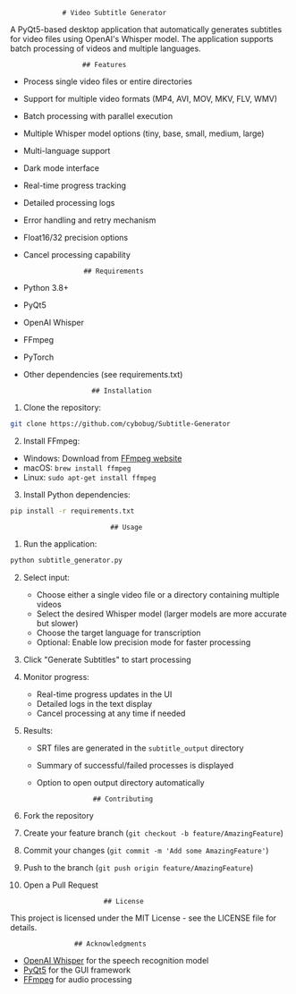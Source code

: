                 # Video Subtitle Generator

A PyQt5-based desktop application that automatically generates subtitles for video files using OpenAI's Whisper model. The application supports batch processing of videos and multiple languages.

                      ## Features

- Process single video files or entire directories
- Support for multiple video formats (MP4, AVI, MOV, MKV, FLV, WMV)
- Batch processing with parallel execution
- Multiple Whisper model options (tiny, base, small, medium, large)
- Multi-language support
- Dark mode interface
- Real-time progress tracking
- Detailed processing logs
- Error handling and retry mechanism
- Float16/32 precision options
- Cancel processing capability

                     ## Requirements

- Python 3.8+
- PyQt5
- OpenAI Whisper
- FFmpeg
- PyTorch
- Other dependencies (see requirements.txt)

                       ## Installation

1. Clone the repository:
```bash
git clone https://github.com/cybobug/Subtitle-Generator
```

2. Install FFmpeg:
- Windows: Download from [FFmpeg website](https://ffmpeg.org/download.html)
- macOS: `brew install ffmpeg`
- Linux: `sudo apt-get install ffmpeg`

3. Install Python dependencies:
```bash
pip install -r requirements.txt
```

                             ## Usage

1. Run the application:
```bash
python subtitle_generator.py
```

2. Select input:
   - Choose either a single video file or a directory containing multiple videos
   - Select the desired Whisper model (larger models are more accurate but slower)
   - Choose the target language for transcription
   - Optional: Enable low precision mode for faster processing

3. Click "Generate Subtitles" to start processing

4. Monitor progress:
   - Real-time progress updates in the UI
   - Detailed logs in the text display
   - Cancel processing at any time if needed

5. Results:
   - SRT files are generated in the `subtitle_output` directory
   - Summary of successful/failed processes is displayed
   - Option to open output directory automatically

                       ## Contributing

1. Fork the repository
2. Create your feature branch (`git checkout -b feature/AmazingFeature`)
3. Commit your changes (`git commit -m 'Add some AmazingFeature'`)
4. Push to the branch (`git push origin feature/AmazingFeature`)
5. Open a Pull Request

                           ## License

This project is licensed under the MIT License - see the LICENSE file for details.

                    ## Acknowledgments

- [OpenAI Whisper](https://github.com/openai/whisper) for the speech recognition model
- [PyQt5](https://www.riverbankcomputing.com/software/pyqt/) for the GUI framework
- [FFmpeg](https://ffmpeg.org/) for audio processing
